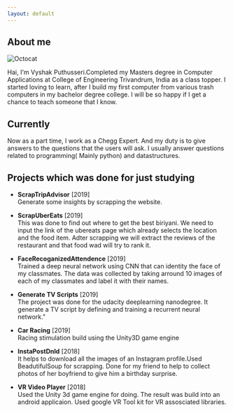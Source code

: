```yaml
---
layout: default
---
```



## About me

![Octocat](https://github.githubassets.com/images/icons/emoji/octocat.png)

  Hai, I'm Vyshak Puthusseri.Completed my Masters degree in Computer Applications at College of Engineering Trivandrum, India as a class topper. I started loving to learn, after I build my first computer from various trash computers in my bachelor degree college. 
  I will be so happy if I get a chance to teach someone that I know. 

## Currently
  Now as a part time, I work as a Chegg Expert. And my duty is to give answers to the questions that the users will ask. I usually answer questions related to programming( Mainly python) and datastructures.


## Projects which was done for just studying

* **ScrapTripAdvisor** [2019] <br />
Generate some insights by scrapping the website.

* **ScrapUberEats** [2019] <br />
This was done to find out where to get the best biriyani.
We need to input the link of the ubereats page which already selects the location and the food item.
Adter scrapping we will extract the reviews of the restaurant and that food wad will try to rank it.

* **FaceRecoganizedAttendence** [2019] <br />
Trained a deep neural network using CNN that can identity the face of my classmates. The data was collected by taking arround 10 images of each of my classmates and label it with their names.

* **Generate TV Scripts** [2019]<br />
The project was done for the udacity deeplearning nanodegree. It generate a TV script by defining and training a recurrent neural network."

* **Car Racing** [2019]<br />
Racing stimulation build using the Unity3D game engine

* **InstaPostDnld** [2018] <br />
It helps to download all the images of an Instagram profile.Used BeadutifulSoup for scrapping. Done for my friend to help to collect photos of her boyfriend to give him a birthday surprise.

* **VR Video Player** [2018] <br />
Used the Unity 3d game engine for doing. The result was build into an android applicaion. Used google VR Tool kit for VR assosciated libraries.


